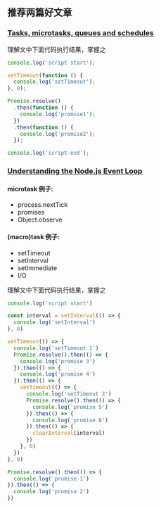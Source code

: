 ## 推荐两篇好文章

### [Tasks, microtasks, queues and schedules](https://jakearchibald.com/2015/tasks-microtasks-queues-and-schedules/)

理解文中下面代码执行结果，掌握之

```javascript
console.log('script start');

setTimeout(function () {
  console.log('setTimeout');
}, 0);

Promise.resolve()
  .then(function () {
    console.log('promise1');
  })
  .then(function () {
    console.log('promise2');
  });

console.log('script end');
```

### [Understanding the Node.js Event Loop](https://blog.risingstack.com/node-js-at-scale-understanding-node-js-event-loop/)

#### microtask 例子:

- process.nextTick
- promises
- Object.observe

#### (macro)task 例子:

- setTimeout
- setInterval
- setImmediate
- I/O

理解文中下面代码执行结果，掌握之

```javascript
console.log('script start')

const interval = setInterval(() => {
  console.log('setInterval')
}, 0)

setTimeout(() => {
  console.log('setTimeout 1')
  Promise.resolve().then(() => {
    console.log('promise 3')
  }).then(() => {
    console.log('promise 4')
  }).then(() => {
    setTimeout(() => {
      console.log('setTimeout 2')
      Promise.resolve().then(() => {
        console.log('promise 5')
      }).then(() => {
        console.log('promise 6')
      }).then(() => {
        clearInterval(interval)
      })
    }, 0)
  })
}, 0)

Promise.resolve().then(() => {
  console.log('promise 1')
}).then(() => {
  console.log('promise 2')
})
```